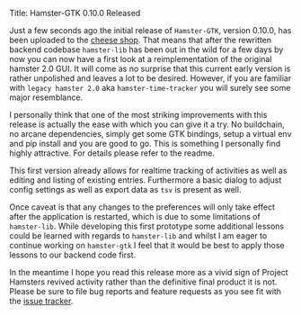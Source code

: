 Title: Hamster-GTK 0.10.0 Released

Just a few seconds ago the initial release of ``Hamster-GTK``, version 0.10.0,
has been uploaded to the
 [cheese shop](https://pypi.python.org/pypi/hamster-gtk/0.10.0). That means
 that after the rewritten backend codebase ``hamster-lib`` has been out in the
wild for a few days by now you can now have a first look at a reimplementation
of the original hamster 2.0 GUI.
It will come as no surprise that this current early version is rather
unpolished and leaves a lot to be desired. However, if you are familiar with
``legacy hamster 2.0`` aka ``hamster-time-tracker`` you will surely see some
major resemblance.

I personally think that one of the most striking improvements with this release
is actually the ease with which you can give it a try.
No buildchain, no arcane dependencies, simply get some GTK bindings, setup a
virtual env and pip install and you are good to go. This is something I
personally find highly attractive. For details please refer to the readme.

This first version already allows for realtime tracking of activities
as well as editing and listing of existing entries. Furthermore a basic
dialog to adjust config settings as well as export data as ``tsv`` is present
 as well.

Once caveat is that any changes to the preferences will only take effect after
the application is restarted, which is due to some limitations of
``hamster-lib``. While developing this first prototype some additional lessons
could be learned with regards to ``hamster-lib`` and whilst I am eager to
continue working on ``hamster-gtk`` I feel that it would be best to apply
those lessons to our backend code first.

In the meantime I hope you read this release more as a vivid sign of Project
Hamsters revived activity rather than the definitive final product it is not.
Please be sure to file bug reports and feature requests as you see fit
with the [issue tracker](https://github.com/projecthamster/hamster-gtk/issues).


